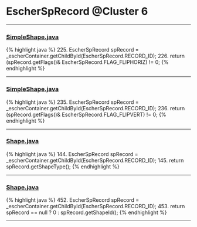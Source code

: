 # EscherSpRecord @Cluster 6

***

### [SimpleShape.java](https://searchcode.com/codesearch/view/97394265/)
{% highlight java %}
225. EscherSpRecord spRecord = _escherContainer.getChildById(EscherSpRecord.RECORD_ID);
226. return (spRecord.getFlags()& EscherSpRecord.FLAG_FLIPHORIZ) != 0;
{% endhighlight %}

***

### [SimpleShape.java](https://searchcode.com/codesearch/view/97394265/)
{% highlight java %}
235. EscherSpRecord spRecord = _escherContainer.getChildById(EscherSpRecord.RECORD_ID);
236. return (spRecord.getFlags()& EscherSpRecord.FLAG_FLIPVERT) != 0;
{% endhighlight %}

***

### [Shape.java](https://searchcode.com/codesearch/view/97394276/)
{% highlight java %}
144. EscherSpRecord spRecord = _escherContainer.getChildById(EscherSpRecord.RECORD_ID);
145. return spRecord.getShapeType();
{% endhighlight %}

***

### [Shape.java](https://searchcode.com/codesearch/view/97394276/)
{% highlight java %}
452. EscherSpRecord spRecord = _escherContainer.getChildById(EscherSpRecord.RECORD_ID);
453. return spRecord == null ? 0 : spRecord.getShapeId();
{% endhighlight %}

***

